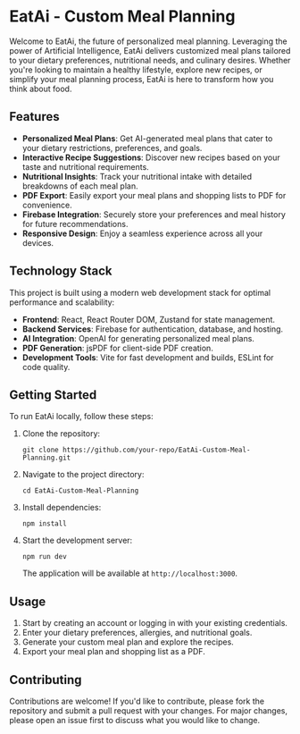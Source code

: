 # EatAi - Custom Meal Planning

Welcome to EatAi, the future of personalized meal planning. Leveraging the power of Artificial Intelligence, EatAi delivers customized meal plans tailored to your dietary preferences, nutritional needs, and culinary desires. Whether you're looking to maintain a healthy lifestyle, explore new recipes, or simplify your meal planning process, EatAi is here to transform how you think about food.

## Features

- **Personalized Meal Plans**: Get AI-generated meal plans that cater to your dietary restrictions, preferences, and goals.
- **Interactive Recipe Suggestions**: Discover new recipes based on your taste and nutritional requirements.
- **Nutritional Insights**: Track your nutritional intake with detailed breakdowns of each meal plan.
- **PDF Export**: Easily export your meal plans and shopping lists to PDF for convenience.
- **Firebase Integration**: Securely store your preferences and meal history for future recommendations.
- **Responsive Design**: Enjoy a seamless experience across all your devices.

## Technology Stack

This project is built using a modern web development stack for optimal performance and scalability:

- **Frontend**: React, React Router DOM, Zustand for state management.
- **Backend Services**: Firebase for authentication, database, and hosting.
- **AI Integration**: OpenAI for generating personalized meal plans.
- **PDF Generation**: jsPDF for client-side PDF creation.
- **Development Tools**: Vite for fast development and builds, ESLint for code quality.

## Getting Started

To run EatAi locally, follow these steps:

1. Clone the repository:
   ```
   git clone https://github.com/your-repo/EatAi-Custom-Meal-Planning.git
   ```
2. Navigate to the project directory:
   ```
   cd EatAi-Custom-Meal-Planning
   ```
3. Install dependencies:
   ```
   npm install
   ```
4. Start the development server:
   ```
   npm run dev
   ```
   The application will be available at `http://localhost:3000`.

## Usage

1. Start by creating an account or logging in with your existing credentials.
2. Enter your dietary preferences, allergies, and nutritional goals.
3. Generate your custom meal plan and explore the recipes.
4. Export your meal plan and shopping list as a PDF.

## Contributing

Contributions are welcome! If you'd like to contribute, please fork the repository and submit a pull request with your changes. For major changes, please open an issue first to discuss what you would like to change.
